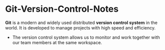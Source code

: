 # Git-Version-Control-Notes

**Git** is a modern and widely used distributed **version control system** in the world. It is developed to manage projects with high speed and efficiency. 

- The version control system allows us to monitor and work together with our team members at the same workspace.

